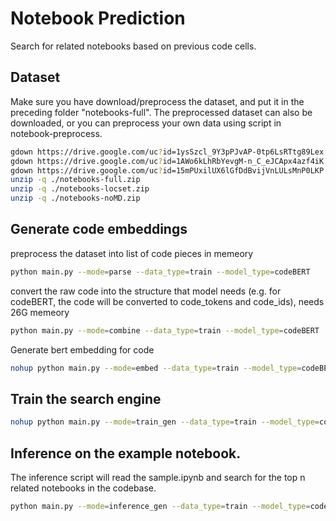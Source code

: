 # Notebook Prediction
Search for related notebooks based on previous code cells. 
## Dataset
Make sure you have download/preprocess the dataset, and put it in the preceding folder "notebooks-full".
The preprocessed dataset can also be downloaded, or you can preprocess your own data using script in notebook-preprocess.
```sh
gdown https://drive.google.com/uc?id=1ysSzcl_9Y3pPJvAP-0tp6LsRTtg89Lex
gdown https://drive.google.com/uc?id=1AWo6kLhRbYevgM-n_C_eJCApx4azf4iK
gdown https://drive.google.com/uc?id=15mPUxilUX6lGfDdBvijVnLULsMnP0LKP
unzip -q ./notebooks-full.zip 
unzip -q ./notebooks-locset.zip 
unzip -q ./notebooks-noMD.zip 
```
## Generate code embeddings
preprocess the dataset into list of code pieces in memeory
```sh
python main.py --mode=parse --data_type=train --model_type=codeBERT
```
convert the raw code into the structure that model needs (e.g. for codeBERT, the code will be converted to code_tokens and code_ids), needs 26G memeory
```sh
python main.py --mode=combine --data_type=train --model_type=codeBERT
```
Generate bert embedding for code
```sh
nohup python main.py --mode=embed --data_type=train --model_type=codeBERT &
```
## Train the search engine
```sh
nohup python main.py --mode=train_gen --data_type=train --model_type=codeBERT &
```
## Inference on the example notebook.
The inference script will read the sample.ipynb and search for the top n related notebooks in the codebase.
```sh
python main.py --mode=inference_gen --data_type=train --model_type=codeBERT
```
